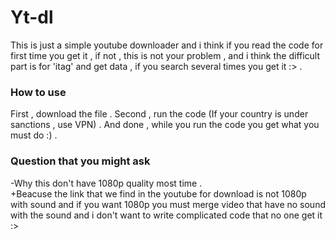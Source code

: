 # Yt-dl
This is just a simple youtube downloader and i think if you read the code for first time you get it , if not , this is not your problem , and i think the difficult part is for 'itag' and get data , if you search several times you get it :> . 

### How to use 
First , download the file . 
Second , run the code (If your country is under sanctions , use VPN) .
And done , while you run the code you get what you must do :) .

### Question that you might ask 
-Why this don't have 1080p quality most time .       
+Beacuse the link that we find in the youtube for download is not 1080p with sound and if you want 1080p you must merge video that have no sound with the sound and i don't want to write complicated code that no one get it :>
